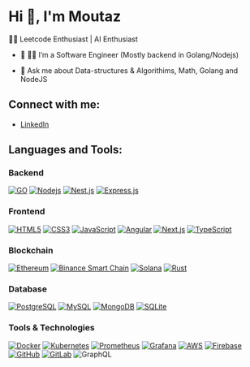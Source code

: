 # Hi 👋, I'm Moutaz

👨‍💻 Leetcode Enthusiast | AI Enthusiast

- 🔭 👨‍💻 I’m a Software Engineer (Mostly backend in Golang/Nodejs)

- 💬 Ask me about Data-structures & Algorithims, Math, Golang and NodeJS

## Connect with me:
- [LinkedIn](https://www.linkedin.com/moutaz-chaara)

## Languages and Tools:

### Backend
[![GO](https://img.shields.io/badge/go-%2300ADD8.svg?style=flat-square&logo=go&logoColor=white)](https://go.dev)
[![Nodejs](https://img.shields.io/badge/-Nodejs-black?style=flat-square&logo=Node.js&logoColor=white)](https://nodejs.org)
[![Nest.js](https://img.shields.io/badge/-NestJs-ea2845?style=flat-square&logo=nestjs&logoColor=white)](https://nestjs.com/)
[![Express.js](https://img.shields.io/badge/Express.js-000000?style=flat-square&logo=express&logoColor=white)](https://expressjs.com/)

### Frontend
[![HTML5](https://img.shields.io/badge/HTML5-E34F26?style=flat-square&logo=html5&logoColor=white)](https://developer.mozilla.org/en-US/docs/Web/Guide/HTML/HTML5)
[![CSS3](https://img.shields.io/badge/CSS3-1572B6?style=flat-square&logo=css3&logoColor=white)](https://developer.mozilla.org/en-US/docs/Web/CSS)
[![JavaScript](https://img.shields.io/badge/-JavaScript-black?style=flat-square&logo=javascript&logoColor=eed718)](https://developer.mozilla.org/en-US/docs/Web/JavaScript)
[![Angular](https://img.shields.io/badge/Angular-DD0031?style=flat-square&logo=angular&logoColor=white)](https://angular.io/)
[![Next.js](https://img.shields.io/badge/Next.js-000000?style=flat-square&logo=next.js&logoColor=white)](https://nextjs.org/)
[![TypeScript](https://img.shields.io/badge/-TypeScript-007ACC?style=flat-square&logo=typescript)](https://www.typescriptlang.org/)

### Blockchain
[![Ethereum](https://img.shields.io/badge/-Ethereum-3C3C3D?style=flat-square&logo=ethereum&logoColor=3088de)](https://ethereum.org)
[![Binance Smart Chain](https://img.shields.io/badge/Binance_Smart_Chain-000000?style=flat-square&logo=binance&logoColor=FFFF00)](https://www.binance.org/en/smartChain)
[![Solana](https://img.shields.io/badge/Solana-000000?style=flat-square&logo=solana&logoColor=white)](https://solana.com/)
[![Rust](https://img.shields.io/badge/Rust-black?style=flat-square&logo=rust&logoColor=#E57324)](https://www.rust-lang.org/)

### Database
[![PostgreSQL](https://img.shields.io/badge/PostgreSQL-336791?style=flat-square&logo=postgresql&logoColor=white)](https://www.postgresql.org/)
[![MySQL](https://img.shields.io/badge/MySQL-00000F?style=flat-square&logo=mysql&logoColor=white)](https://www.mysql.com/)
[![MongoDB](https://img.shields.io/badge/MongoDB-4EA94B?style=flat-square&logo=mongodb&logoColor=white)](https://www.mongodb.com/)
[![SQLite](https://img.shields.io/badge/SQLite-07405E?style=flat-square&logo=sqlite&logoColor=white)](https://www.sqlite.org/)

### Tools & Technologies
[![Docker](https://img.shields.io/badge/Docker-2496ED?style=flat-square&logo=docker&logoColor=white)](https://www.docker.com/)
[![Kubernetes](https://img.shields.io/badge/Kubernetes-326CE5?style=flat-square&logo=kubernetes&logoColor=white)](https://kubernetes.io/)
[![Prometheus](https://img.shields.io/badge/Prometheus-E6522C?style=flat-square&logo=prometheus&logoColor=white)](https://prometheus.io/)
[![Grafana](https://img.shields.io/badge/Grafana-F46800?style=flat-square&logo=grafana&logoColor=white)](https://grafana.com/)
[![AWS](https://img.shields.io/badge/AWS-232F3E?style=flat-square&logo=amazon-aws&logoColor=white)](https://aws.amazon.com/)
[![Firebase](https://img.shields.io/badge/Firebase-FFCA28?style=flat-square&logo=firebase&logoColor=black)](https://firebase.google.com/)
[![GitHub](https://img.shields.io/badge/GitHub-181717?style=flat-square&logo=github&logoColor=white)](https://github.com/)
[![GitLab](https://img.shields.io/badge/GitLab-FCA121?style=flat-square&logo=gitlab&logoColor=white)](https://gitlab.com/)
![GraphQL](https://img.shields.io/badge/-GraphQL-E10098?logo=graphql&logoColor=white)



